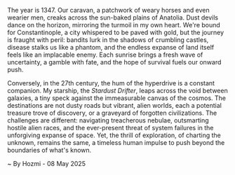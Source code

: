 
The year is 1347.  Our caravan, a patchwork of weary horses and even wearier men, creaks across the sun-baked plains of Anatolia.  Dust devils dance on the horizon, mirroring the turmoil in my own heart.  We're bound for Constantinople, a city whispered to be paved with gold, but the journey is fraught with peril: bandits lurk in the shadows of crumbling castles, disease stalks us like a phantom, and the endless expanse of land itself feels like an implacable enemy.  Each sunrise brings a fresh wave of uncertainty, a gamble with fate, and the hope of survival fuels our onward push.

Conversely, in the 27th century, the hum of the hyperdrive is a constant companion.  My starship, the *Stardust Drifter*, leaps across the void between galaxies, a tiny speck against the immeasurable canvas of the cosmos.  The destinations are not dusty roads but vibrant, alien worlds, each a potential treasure trove of discovery, or a graveyard of forgotten civilizations.  The challenges are different: navigating treacherous nebulae, outsmarting hostile alien races, and the ever-present threat of system failures in the unforgiving expanse of space. Yet, the thrill of exploration, of charting the unknown, remains the same, a timeless human impulse to push beyond the boundaries of what's known.

~ By Hozmi - 08 May 2025
